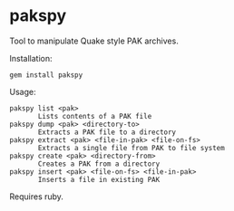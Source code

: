 # pakspy
Tool to manipulate Quake style PAK archives.

Installation:
```
gem install pakspy
```

Usage:
```
pakspy list <pak>
       Lists contents of a PAK file
pakspy dump <pak> <directory-to>
       Extracts a PAK file to a directory
pakspy extract <pak> <file-in-pak> <file-on-fs>
       Extracts a single file from PAK to file system
pakspy create <pak> <directory-from>
       Creates a PAK from a directory
pakspy insert <pak> <file-on-fs> <file-in-pak>
       Inserts a file in existing PAK
```

Requires ruby.
